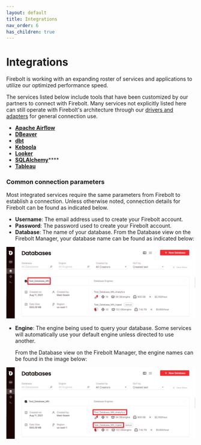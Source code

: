 ```yaml
---
layout: default
title: Integrations
nav_order: 6
has_children: true
---
```


# Integrations

Firebolt is working with an expanding roster of services and applications to utilize our optimized performance speed.

The services listed below include tools that have been customized by our partners to connect with Firebolt. Many services not explicitly listed here can still operate with Firebolt's architecture through our [drivers and adapters](connecting-via-jdbc.md) for general connection use.

* [**Apache Airflow**](other-integrations/setting-up-airflow-jdbc-to-firebolt.md)
* [**DBeaver**](other-integrations/setting-up-dbeaver-jdbc-connection-to-firebolt.md)
* [**dbt**](data-integration-and-transformation/connecting-with-dbt.md)
* [**Keboola**](data-integration-and-transformation/connecting-to-keboola.md)
* [**Looker**](business-intelligence/connecting-to-looker.md)
* [**SQLAlchemy**](../developing-with-firebolt/connecting-with-sqlalchemy.md)\*\*\*\*
* [**Tableau**](business-intelligence/setting-up-tableau-desktop-jdbc-to-firebolt.md)

### Common connection parameters

Most integrated services require the same parameters from Firebolt to establish a connection. Unless otherwise noted, connection details for Firebolt can be found as indicated below.

* **Username**: The email address used to create your Firebolt account.
* **Password**: The password used to create your Firebolt account.
* **Database**: The name of your database. From the Database view on the Firebolt Manager, your database name can be found as indicated below:

![](../assets/images/db_name_location.png)

*   **Engine**: The engine being used to query your database. Some services will automatically use your default engine unless directed to use another.

    From the Database view on the Firebolt Manager, the engine names can be found in the image below:

![](../assets/images/engine_name_location.png)
